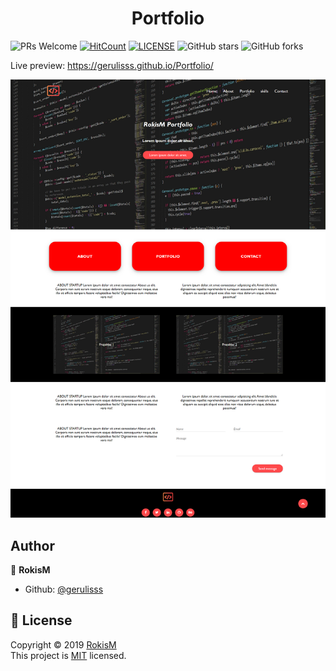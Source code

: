 <h1 align="center">Portfolio</h1>	

![PRs Welcome](https://img.shields.io/badge/PRs-welcome-brightgreen.svg)
[![HitCount](http://hits.dwyl.com/gerulisss/portfolio.svg)](http://hits.dwyl.com/gerulisss/Portfolio)
[![LICENSE](https://img.shields.io/badge/license-MIT-blue.svg?style=flat-square)](https://github.com/gerulisss/Portfolio/blob/master/LICENSE.md)
<img alt="GitHub stars" src="https://img.shields.io/github/stars/gerulisss/Portfolio?color=yellow&style=flat-square">
<img alt="GitHub forks" src="https://img.shields.io/github/forks/gerulisss/Portfolio?color=green&style=flat-square">


Live preview: https://gerulisss.github.io/Portfolio/

![Portfolio](https://github.com/gerulisss/Portfolio/blob/master/Porfolio.png)

**Author**
-------------------------
👤 **RokisM**

- Github: [@gerulisss](https://github.com/gerulisss)


 📝 **License**
------------------------
Copyright © 2019 [RokisM](https://github.com/gerulisss)<br />
This project is [MIT](https://github.com/gerulisss/Portfolio/blob/master/LICENSE.md) licensed.

